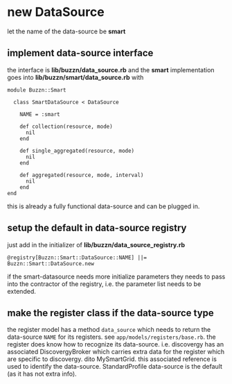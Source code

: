# new DataSource

let the name of the data-source be **smart**

## implement data-source interface

the interface is **lib/buzzn/data_source.rb** and the **smart** implementation goes into **lib/buzzn/smart/data_source.rb** with

```
module Buzzn::Smart

  class SmartDataSource < DataSource

    NAME = :smart

    def collection(resource, mode)
      nil
    end

    def single_aggregated(resource, mode)
      nil
    end

    def aggregated(resource, mode, interval)
      nil
    end
end
```
this is already a fully functional data-source and can be plugged in.

## setup the default in data-source registry

just add in the initializer of **lib/buzzn/data_source_registry.rb**

```
@registry[Buzzn::Smart::DataSource::NAME] ||= Buzzn::Smart::DataSource.new
```
if the smart-datasource needs more initialize parameters they needs to pass into the contractor of the registry, i.e. the parameter list needs to be extended.

## make the register class if the data-source type

the register model has a method `data_source` which needs to return the data-source `NAME` for its registers. see `app/models/registers/base.rb`. the register does know how to recognize its data-source. i.e. discovergy has an associated DiscovergyBroker which carries extra data for the register which are specific to discovergy. dito MySmartGrid. this associated reference is used to identify the data-source. StandardProfile data-source is the default (as it has not extra info).
